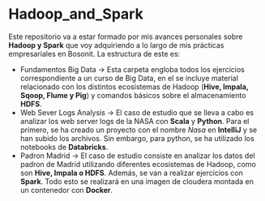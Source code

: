 # Hadoop_and_Spark

Este repositorio va a estar formado por mis avances personales sobre **Hadoop y Spark** que voy adquiriendo a lo largo de mis prácticas empresariales en Bosonit. La estructura de este es:
- Fundamentos Big Data -> Esta carpeta engloba todos los ejercicios correspondiente a un curso de Big Data, en el se incluye material relacionado con los distintos ecosistemas de Hadoop (**Hive, Impala, Sqoop, Flume y Pig**) y comandos básicos sobre el almacenamiento **HDFS**.
- Web Sever Logs Analysis -> El caso de estudio que se lleva a cabo es analizar los web server logs de la NASA con **Scala** y **Python**. Para el primero, se ha creado un proyecto con el nombre *Nasa* en **IntelliJ** y se han subido los archivos. Sin embargo, para python, se ha utilizado los notebooks de **Databricks**.
- Padron Madrid -> El caso de estudio consiste en analizar los datos del padron de Madrid utilizando diferentes ecosistemas de Hadoop, como son **Hive, Impala o HDFS**. Además, se van a realizar ejercicios con **Spark**. Todo esto se realizará en una imagen de cloudera montada en un contenedor con **Docker**.
